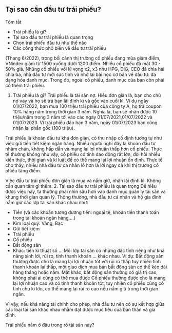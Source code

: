 ## Tại sao cần đầu tư trái phiếu?
Tóm tắt
- Trái phiếu là gì?
- Tại sao đầu tư trái phiếu là quan trọng
- Chọn trái phiếu đầu tư như thế nào
- Các công thức phổ biến về đầu tư trái phiếu

(Thang 6/2022), trong bối cảnh thị trường cổ phiếu đang mùa giảm điểm, VNindex giảm từ 1500 xuống dưới 1200 điểm. Nhiều cổ phiếu đã mất 30 - 50% giá. Những cổ phiếu với kì vọng x2, x3 như HPG, DIG, CEO đã chia hai chia ba, nhà đầu tư mới sực tỉnh và nhớ lại bài học cơ bản về đầu tư: đa dạng hóa danh mục. Trong đó, ngoài cổ phiếu, danh mục của bạn còn phải có thêm trái phiếu.
1. Trái phiếu là gì?
Trái phiếu là tài sản nợ. Hiểu đơn giản là, bạn cho chủ nợ vay và họ sẽ trả bạn lãi định kì và gốc vào cuối kì.
Ví dụ ngày 01/07/2022, bạn mua 100 triệu trái phiếu của công ty A, họ trả coupon 10% hàng năm trong thời gian 3 năm. Nghĩa là, bạn sẽ nhận được 10 triệu/năm trong 3 năm tới vào các ngày 01/07/2021,01/07/2022 và 01/07/2023. Vì trái phiếu đáo hạn 3 năm, ngày 01/07/2023 bạn cũng nhận lại phần gốc (100 triệu).

Trái phiếu là khoản đầu tư khá đơn giản, có thu nhập cố định tương tự như việc gửi tiền tiết kiệm ngân hàng. Nhiều người nghĩ đây là khoản đầu tư nhàm chán, không hấp dẫn và mang lại lợi nhuận thấp hơn cổ phiếu. Thực tế thường không như vậy, cổ phiếu có tính dao động rất lớn, đòi hỏi nhiều kiến thức, thời gian và kỉ luật để có thể mang lại lợi nhuận ổn định. Thực tế cho thấy, nhiều nhà đầu tư cá nhân lỗ hơn là lời ngay cả khi thị trường cổ phiếu tăng điểm.

Việc đầu tư trái phiếu đơn giản là mua và nắm giữ, nhận lãi định kì. Không cần quan tâm gì thêm.
2. Tại sao đầu tư trái phiếu là quan trọng
Để hiểu được việc này, ta thường phải nhìn sâu hơn vào danh mục quản lý tài sản và khung thời gian quản lý.
Thông thường, nhà đầu tư cá nhân và hộ gia đình nắm giữ các lớp tài sản khác nhau như:
- Tiền (và các khoản tương đương tiền: ngoại tệ, khoản tiền thanh toán trong tài khoản ngân hàng....)
- Kim loại quý: Vàng, Bạc
- Gửi tiết kiệm
- Trái phiếu
- Cổ phiếu
- Bất động sản 
- Khác: tiền kĩ thuật số ...
Mỗi lớp tài sản có những đặc tính riêng như khả năng sinh lời, rủi ro, tính thanh khoản ... khác nhau.
Ví dụ: Bất động sản thường được cho là mang lại lợi nhuận tốt với rủi ro thấp tuy nhiên tính thanh khoản lại thấp, một giao dịch mua bán bất động sản có thể kéo dài hàng tháng hoặc năm. Mặt khác, bất động sản thường có giá trị cao, không phải ai cũng có thể mua được
Cổ phiếu thường được cho là mang lại lợi nhuận cao và có tính thanh khoản tốt, tuy nhiên cổ phiếu cũng có tính chu kì lớn, có thể mang lại rủi ro cao nếu nắm giữ trong thời gian ngắn.

Vì vậy, nếu khả năng tài chính cho phép, nhà đầu tư nên có sự kết hợp giữa các loại tài sản khác nhau nhằm đạt được mục tiêu của bản thân và gia đình. 

Trái phiếu nằm ở đâu trong rổ tài sản này?